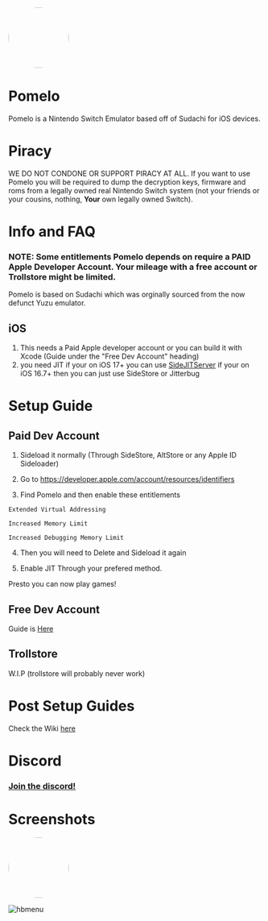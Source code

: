 <img src="https://github.com/Pomelo-Emu/Pomelo/blob/main/Pomelo/Assets.xcassets/AppIcon.appiconset/fun%201.png" width="120" style="border-radius:50%">

# Pomelo

Pomelo is a Nintendo Switch Emulator based off of Sudachi for iOS devices.

# Piracy

WE DO NOT CONDONE OR SUPPORT PIRACY AT ALL. If you want to use Pomelo you will be required to dump the decryption keys, firmware and roms from a legally owned real Nintendo Switch system (not your friends or your cousins, nothing, **Your** own legally owned Switch).

# Info and FAQ

### NOTE: Some entitlements Pomelo depends on require a PAID Apple Developer Account. Your mileage with a free account or Trollstore might be limited. 

Pomelo is based on Sudachi which was orginally sourced from the now defunct Yuzu emulator.

## iOS

1. This needs a Paid Apple developer account or you can build it with Xcode (Guide under the "Free Dev Account" heading)
2. you need JIT if your on iOS 17+ you can use [SideJITServer](https://github.com/nythepegasus/SideJITServer) if your on iOS 16.7+ then you can just use SideStore or Jitterbug


# Setup Guide

## Paid Dev Account

1. Sideload it normally (Through SideStore, AltStore or any Apple ID Sideloader)

2. Go to https://developer.apple.com/account/resources/identifiers

3. Find Pomelo and then enable these entitlements

```Extended Virtual Addressing```

```Increased Memory Limit```

```Increased Debugging Memory Limit```

4. Then you will need to Delete and Sideload it again

5. Enable JIT Through your prefered method.

Presto you can now play games!

## Free Dev Account

Guide is [Here](https://github.com/stossy11/Pomelo/wiki/Installing-With-Xcode-(Free-Dev-Acc))

## Trollstore

W.I.P (trollstore will probably never work)


# Post Setup Guides

Check the Wiki [here](https://github.com/Pomelo-Emu/Pomelo/wiki)

# Discord
### [Join the discord!](https://discord.gg/JkuKZezxeJ)

# Screenshots

<img src="https://github.com/stossy11/Pomelo/blob/main/images/IMG_081EF53F67C9-1.jpeg" width="120" style="border-radius:50%">

![hbmenu](https://github.com/stossy11/Pomelo/blob/main/images/IMG_1807.png)
